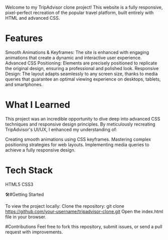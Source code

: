 Welcome to my TripAdvisor clone project! This website is a fully responsive, pixel-perfect recreation of the popular travel platform, built entirely with HTML and advanced CSS.

# Features
Smooth Animations & Keyframes: The site is enhanced with engaging animations that create a dynamic and interactive user experience.
Advanced CSS Positioning: Elements are precisely positioned to replicate the original design, ensuring a professional and polished look.
Responsive Design: The layout adapts seamlessly to any screen size, thanks to media queries that guarantee an optimal viewing experience on desktops, tablets, and smartphones.

# What I Learned
This project was an incredible opportunity to dive deep into advanced CSS techniques and responsive design principles. By meticulously recreating TripAdvisor's UI/UX, I enhanced my understanding of:

Creating smooth animations using CSS keyframes.
Mastering complex positioning strategies for web layouts.
Implementing media queries to achieve a fully responsive design.

# Tech Stack
HTML5
CSS3

🛠#Getting Started

To view the project locally:
Clone the repository: git clone https://github.com/your-username/tripadvisor-clone.git
Open the index.html file in your browser.

#Contributions
Feel free to fork this repository, submit issues, or send a pull request with improvements.
